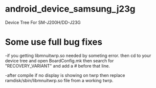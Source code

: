 # android_device_samsung_j23g
Device Tree For SM-J200H/DD-J23G

# Some use full bug fixes
-if you getting libmnuitwrp.so needed by someting error.
then cd to your device tree and open BoardConfig.mk then search for "RECOVERY_VARIANT" and add a # before that line.

-after compile if no display is showing on twrp 
then replace ramdisk/sbin/libmnuitwrp.so file from a working twrp. 
